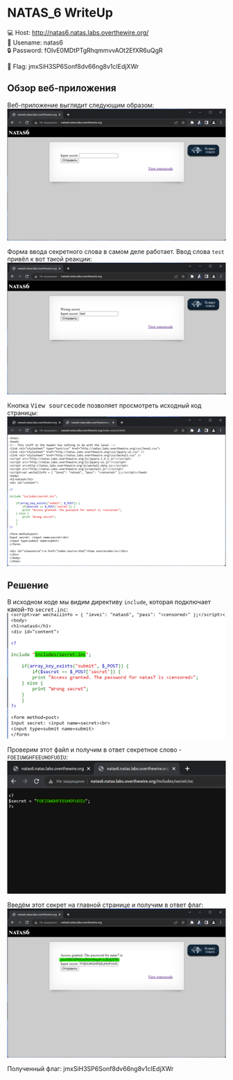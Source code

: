 # NATAS_6 WriteUp
:computer: Host: http://natas6.natas.labs.overthewire.org/  
:bust_in_silhouette: Usename: natas6  
:lock: Password: fOIvE0MDtPTgRhqmmvvAOt2EfXR6uQgR

:triangular_flag_on_post: Flag: jmxSiH3SP6Sonf8dv66ng8v1cIEdjXWr

## Обзор веб-приложения
Веб-приложение выглядит следующим образом:
![Скриншот веб-приложения](./img/natas6/natas6_0.png)

Форма ввода секретного слова в самом деле работает. Ввод слова ``test`` привёл к вот такой реакции:  
![Скриншот веб-приложения](./img/natas6/natas6_1.png)

Кнопка <kbd>View sourcecode</kbd> позволяет просмотреть исходный код страницы:
![Скриншот исходного кода](./img/natas6/natas6_2.png)


## Решение
В исходном коде мы видим директиву ``include``, которая подключает какой-то ``secret.inc``:
![Директива include](img/natas6/natas6_3.png)

Проверим этот файл и получим в ответ секретное слово - ``FOEIUWGHFEEUHOFUOIU``:
![Секретное слово](img/natas6/natas6_4.png)  

Введём этот секрет на главной странице и получим в ответ флаг:
![Получение флага](img/natas6/natas6_5.png)  


Полученный флаг: jmxSiH3SP6Sonf8dv66ng8v1cIEdjXWr
